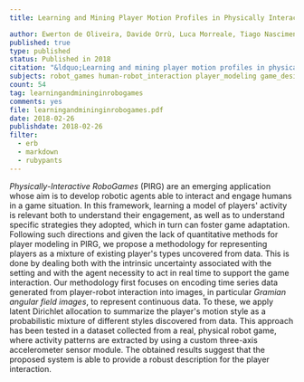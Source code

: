 ```yaml
---
title: Learning and Mining Player Motion Profiles in Physically Interactive Robogames

author: Ewerton de Oliveira, Davide Orrù, Luca Morreale, Tiago Nascimento and Andrea Bonarini
published: true
type: published
status: Published in 2018
citation: "&ldquo;Learning and mining player motion profiles in physically interactive robogames&rdquo;. <em>Future Internet</em> 10.3 (2018): 22."
subjects: robot_games human-robot_interaction player_modeling game_design latent_dirichlet_allocation
count: 54
tag: learningandmininginrobogames
comments: yes
file: learningandmininginrobogames.pdf
date: 2018-02-26
publishdate: 2018-02-26
filter:
  - erb
  - markdown
  - rubypants
---
```

<em>Physically-Interactive RoboGames</em> (PIRG) are an emerging application whose aim is to develop robotic agents able to interact and engage humans in a game situation. In this framework, learning a model of players' activity is relevant both to understand their engagement, as well as to understand specific strategies they adopted, which in turn can foster game adaptation. Following such directions and given the lack of quantitative methods for player modeling in PIRG, we propose a methodology for representing players as a mixture of existing player's types uncovered from data. This is done by dealing both with the intrinsic uncertainty associated with the setting and with the agent necessity to act in real time to support the game interaction. Our methodology first focuses on encoding time series data generated from player-robot interaction into images, in particular <em>Gramian angular field images</em>, to represent continuous data. To these, we apply latent Dirichlet allocation to summarize the player's motion style as a probabilistic mixture of different styles discovered from data. This approach has been tested in a dataset collected from a real, physical robot game, where activity patterns are extracted by using a custom three-axis accelerometer sensor module. The obtained results suggest that the proposed system is able to provide a robust description for the player interaction.
